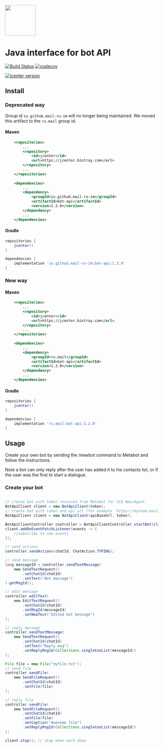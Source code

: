 <img src="https://github.com/mail-ru-im/bot-python/blob/master/logo.png" width="100" height="100">

# Java interface for bot API

[![Build Status](https://travis-ci.org/mail-ru-im/bot-java.svg?branch=master)](https://travis-ci.org/mail-ru-im/bot-java)
[![codecov](https://codecov.io/gh/mail-ru-im/bot-java/branch/master/graph/badge.svg)](https://codecov.io/gh/mail-ru-im/bot-java)

[![jcenter version](https://img.shields.io/bintray/v/mail-ru-im/maven/bot-api.svg)](https://bintray.com/mail-ru-im/maven/bot-api/_latestVersion)

## Install

### Deprecated way
Group id `io.github.mail-ru-im` will no longer being maintained. We moved this artifact to the `ru.mail`  group id.

#### Maven
```xml
    <repositories>
        ...
        <repository>
            <id>jcenter</id>
            <url>https://jcenter.bintray.com</url>
        </repository>
        ...
    </repositories>
    
    <dependencies>
        ...
        <dependency>
            <groupId>io.github.mail-ru-im</groupId>
            <artifactId>bot-api</artifactId>
            <version>1.2.0</version>
        </dependency>
        ...
    </dependencies>

```
#### Gradle
```groovy
repositories {
    jcenter()
}

dependencies {
    implementation 'io.github.mail-ru-im:bot-api:1.2.0'
}
```

### New way
#### Maven
```xml
    <repositories>
        ...
        <repository>
            <id>jcenter</id>
            <url>https://jcenter.bintray.com</url>
        </repository>
        ...
    </repositories>
    
    <dependencies>
        ...
        <dependency>
            <groupId>ru.mail</groupId>
            <artifactId>bot-api</artifactId>
            <version>1.2.0</version>
        </dependency>
        ...
    </dependencies>

```
#### Gradle
```groovy
repositories {
    jcenter()
}

dependencies {
    implementation 'ru.mail:bot-api:1.2.0'
}
```

## Usage

Create your own bot by sending the /newbot command to Metabot and follow the instructions.

Note a bot can only reply after the user has added it to his contacts list, or if the user was the first to start a dialogue.

### Create your bot

```java

// create bot with token received from Metabot for ICQ New/Agent
BotApiClient client = new BotApiClient(token);
// create bot with token and api url (for example `https://myteam.mail.ru/`) from Metabot
BotApiClient client = new BotApiClient(apiBaseUrl, token);

BotApiClientController controller = BotApiClientController.startBot(client);
client.addOnEventFetchListener(events -> { 
    //subscribe to new events
});

// send actions
controller.sendActions(chatId, ChatAction.TYPING);

// send message
long messageId = controller.sendTextMessage(
    new SendTextRequest()
        .setChatId(chatId)
        .setText("Bot message")
).getMsgId();

// edit message
controller.editText(
    new EditTextRequest()
        .setChatId(chatId)
        .setMsgId(messageId)
        .setNewText("Edited bot message")
);  

// reply message
controller.sendTextMessage(
    new SendTextRequest()
        .setChatId(chatId)
        .setText("Reply msg")
        .setReplyMsgId(Collections.singletonList(messageId))
);

File file = new File("myfile.txt");
// send file
controller.sendFile(
    new SendFileRequest()
        .setChatId(chatId)
        .setFile(file)
);

// reply file
controller.sendFile(
    new SendFileRequest()
        .setChatId(chatId)
        .setFile(file)
        .setCaption("Awesome file")
        .setReplyMsgId(Collections.singletonList(messageId))
);

client.stop(); // stop when work done
```

